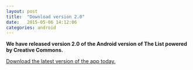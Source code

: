 ```yaml
---
layout: post
title:  "Download version 2.0"
date:   2015-05-06 14:12:06
categories: android
---
```

**We have released version 2.0 of the Android version of The List powered by Creative Commons.**

<a class="btn btn-lg btn-success" href="/beta/">Download the latest version of the app today.</a>
